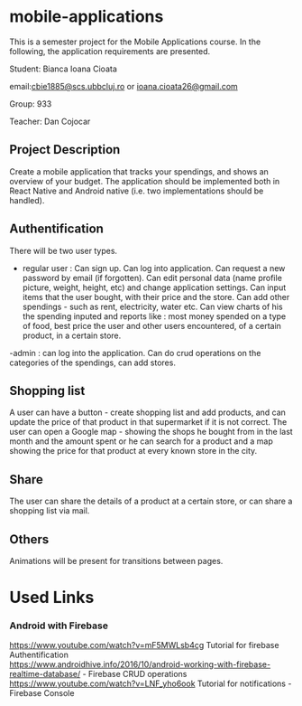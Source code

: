 # mobile-applications
This is a semester project for the Mobile Applications course. In the following, the application requirements are presented.

Student: Bianca Ioana Cioata   

email:cbie1885@scs.ubbcluj.ro or ioana.cioata26@gmail.com

Group: 933 

Teacher: Dan Cojocar

## Project Description

Create a mobile application that tracks your spendings, and shows an overview of your budget. The application should be implemented both in React Native and Android native (i.e. two implementations should be handled). 

## Authentification 
There will be two user types.
- regular user :  Can sign up. Can log into application. Can request a new password by email (if forgotten). Can edit personal data (name profile picture, weight, height, etc) and change application settings. Can input items that the user bought, with their price and the store. Can add other spendings - such as rent, electricity, water etc. Can view charts of his the spending inputed and reports like : most money spended on a type of food, best price the user and other users encountered, of a certain product, in a certain store. 

-admin : can log into the application. Can do crud operations on the categories of the spendings, can add stores.

## Shopping list
A user can have a button - create shopping list and add products, and can update the price of that product in that supermarket if it is not correct.
The user can open a Google map - showing the shops he bought from in the last month and the amount spent or he can search for a product and a map showing the price for that product at every known store in the city. 

## Share
The user can share the details of a product at a certain store, or can share a shopping list via mail.

## Others
Animations will be present for transitions between pages.


# Used Links 
### Android with Firebase
https://www.youtube.com/watch?v=mF5MWLsb4cg Tutorial for firebase Authentification  
https://www.androidhive.info/2016/10/android-working-with-firebase-realtime-database/ - Firebase CRUD operations
https://www.youtube.com/watch?v=LNF_yho6ook Tutorial for notifications - Firebase Console
